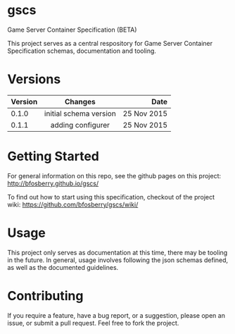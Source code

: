 # gscs
Game Server Container Specification (BETA)

This project serves as a central respository for Game Server Container Specification schemas, documentation and tooling.

# Versions

| Version       | Changes                |       Date  |
| ------------- |:----------------------:| -----------:|
| 0.1.0         | initial schema version | 25 Nov 2015 |
| 0.1.1         | adding configurer    | 25 Nov 2015 |

# Getting Started

For general information on this repo, see the github pages on this project: http://bfosberry.github.io/gscs/

To find out how to start using this specification, checkout of the project wiki: https://github.com/bfosberry/gscs/wiki/

# Usage

This project only serves as documentation at this time, there may be tooling in the future. In general, usage involves following the json schemas defined, as well as the documented guidelines.

# Contributing

If you require a feature, have a bug report, or a suggestion, please open an issue, or submit a pull request. Feel free to fork the project.
